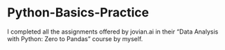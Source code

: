 # Python-Basics-Practice
I completed all the assignments offered by jovian.ai in their “Data Analysis with Python: Zero to Pandas” course by myself.
